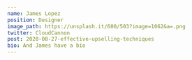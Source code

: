 ```yaml
---
name: James Lopez
position: Designer
image_path: https://unsplash.it/600/503?image=1062&a=.png
twitter: CloudCannon
post: 2020-08-27-effective-upselling-techniques
bio: And James have a bio
---
```


